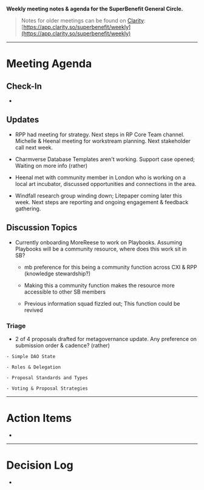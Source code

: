 **Weekly meeting notes & agenda for the SuperBenefit General Circle.**

> Notes for older meetings can be found on [Clarity](https://app.clarity.so/superbenefit/docs/7b03af88-ecdf-4858-8eb8-c0b8d35988f7):
> [https://app.clarity.so/superbenefit/weekly](https://app.clarity.so/superbenefit/weekly)

---

# Meeting Agenda

## Check-In

- 

## Updates

- RPP had meeting for strategy. Next steps in RP Core Team channel. Michelle & Heenal meeting for workstream planning. Next stakeholder call next week. 

- Charmverse Database Templates aren't working. Support case opened; Waiting on more info (rather)

- Heenal met with community member in London who is working on a local art incubator, discussed opportunities and connections in the area.

- Windfall research group winding down; Litepaper coming later this week. Next steps are reporting and ongoing engagement & feedback gathering.

## Discussion Topics

- Currently onboarding MoreReese to work on Playbooks. Assuming Playbooks will be a community resource, where does this work sit in SB?

  - mb preference for this being a community function across CXI & RPP (knowledge stewardship?)

  - Making this a community function makes the resource more accessible to other SB members

  - Previous information squad fizzled out; This function could be revived

### Triage

	

  -  2 of 4 proposals drafted for metagovernance update. Any preference on submission order & cadence? (rather)

    - Simple DAO State

    - Roles & Delegation

    - Proposal Standards and Types

    - Voting & Proposal Strategies

---

# Action Items

- 	

---

# Decision Log

-  